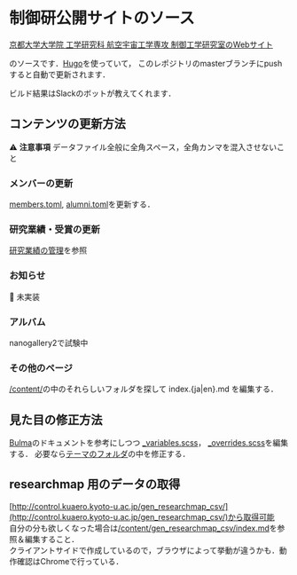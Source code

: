 # 制御研公開サイトのソース

[京都大学大学院 工学研究科 航空宇宙工学専攻 制御工学研究室のWebサイト](https://control.kuaero.kyoto-u.ac.jp/)

のソースです．[Hugo](https://gohugo.io/)を使っていて，
このレポジトリのmasterブランチにpushすると自動で更新されます．

ビルド結果はSlackのボットが教えてくれます．

## コンテンツの更新方法

:warning: **注意事項** データファイル全般に全角スペース，全角カンマを混入させないこと

### メンバーの更新
[members.toml](data/members.toml), [alumni.toml](data/alumni.toml)を更新する．

### 研究業績・受賞の更新
[研究業績の管理](/doc/publication.md)を参照

### お知らせ
:construction: 未実装

### アルバム
nanogallery2で試験中

### その他のページ
[/content/](/content/)の中のそれらしいフォルダを探して
index.{ja|en}.md を編集する．

## 見た目の修正方法
[Bulma](https://bulma.io/)のドキュメントを参考にしつつ
[_variables.scss](/themes/ctrl-lab/assets/sass/_variables.scss)，
[_overrides.scss](/themes/ctrl-lab/assets/sass/_overrides.scss)を編集する．
必要なら[テーマのフォルダ](/themes/ctrl-lab/)の中を修正する．

## researchmap 用のデータの取得

[http://control.kuaero.kyoto-u.ac.jp/gen_researchmap_csv/](http://control.kuaero.kyoto-u.ac.jp/gen_researchmap_csv/)から取得可能    
自分の分も欲しくなった場合は[/content/gen_researchmap_csv/index.md](/content/gen_researchmap_csv/index.md)を参照＆編集すること．  
クライアントサイドで作成しているので，ブラウザによって挙動が違うかも．動作確認はChromeで行っている．

